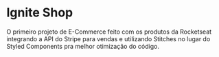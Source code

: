 # Ignite Shop

O primeiro projeto de E-Commerce feito com os produtos da Rocketseat integrando a API do Stripe para vendas e utilizando Stitches no lugar do Styled Components pra melhor otimização do código.
